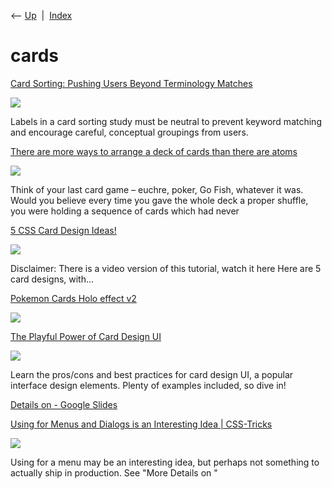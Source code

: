 <div class="nav">

⟵ [Up](index.html)  \|  [Index](index.html)

</div>

# cards

<div class="cards">

<div class="card">

<div class="card-title">

[Card Sorting: Pushing Users Beyond Terminology
Matches](https://www.nngroup.com/articles/card-sorting-terminology-matches)

</div>

<div class="card-image">

[![](https://media.nngroup.com/media/articles/opengraph_images/Card-Sorting-Keymatching_openg_copy_4.png)](https://www.nngroup.com/articles/card-sorting-terminology-matches)

</div>

Labels in a card sorting study must be neutral to prevent keyword
matching and encourage careful, conceptual groupings from users.

</div>

<div class="card">

<div class="card-title">

[There are more ways to arrange a deck of cards than there are
atoms](https://www.mcgill.ca/oss/article/did-you-know-infographics/there-are-more-ways-arrange-deck-cards-there-are-atoms-earth)

</div>

<div class="card-image">

[![](https://www.mcgill.ca/oss/files/oss/styles/wysiwyg_large/public/deckofcards_cover-02.png?itok=2KL_6DVi)](https://www.mcgill.ca/oss/article/did-you-know-infographics/there-are-more-ways-arrange-deck-cards-there-are-atoms-earth)

</div>

Think of your last card game – euchre, poker, Go Fish, whatever it was.
Would you believe every time you gave the whole deck a proper shuffle,
you were holding a sequence of cards which had never

</div>

<div class="card">

<div class="card-title">

[5 CSS Card Design
Ideas!](https://dev.to/youngmamba/5-css-card-design-ideas-4g5b)

</div>

<div class="card-image">

[![](https://media.dev.to/dynamic/image/width=1000,height=500,fit=cover,gravity=auto,format=auto/https%3A%2F%2Fdev-to-uploads.s3.amazonaws.com%2Fuploads%2Farticles%2Fh5letgivyisytm579w1q.png)](https://dev.to/youngmamba/5-css-card-design-ideas-4g5b)

</div>

Disclaimer: There is a video version of this tutorial, watch it here
Here are 5 card designs, with...

</div>

<div class="card">

<div class="card-title">

[Pokemon Cards Holo effect
v2](https://codepen.io/simeydotme/pen/abYWJdX)

</div>

<div class="card-image">

[![](https://assets.codepen.io/13471/internal/screenshots/pens/abYWJdX.custom.png?version=1686899428)](https://codepen.io/simeydotme/pen/abYWJdX)

</div>

</div>

<div class="card">

<div class="card-title">

[The Playful Power of Card Design
UI](https://www.uxpin.com/studio/blog/card-design-ui)

</div>

<div class="card-image">

[![](https://studio.uxpincdn.com/studio/wp-content/uploads/2022/10/card-design-UI.png.webp)](https://www.uxpin.com/studio/blog/card-design-ui)

</div>

Learn the pros/cons and best practices for card design UI, a popular
interface design elements. Plenty of examples included, so dive in!

</div>

<div class="card">

<div class="card-title">

[Details on - Google
Slides](https://docs.google.com/presentation/d/1hvnPpsJo44BTPfJx28CV95vqk_dt6na1awUbk0kmZYM/edit#slide=id.g3e31444916_0_115)

</div>

</div>

<div class="card">

<div class="card-title">

[Using for Menus and Dialogs is an Interesting Idea \|
CSS-Tricks](https://css-tricks.com/using-details-for-menus-and-dialogs-is-an-interesting-idea)

</div>

<div class="card-image">

[![](https://css-tricks.com/wp-json/social-image-generator/v1/image/283765)](https://css-tricks.com/using-details-for-menus-and-dialogs-is-an-interesting-idea)

</div>

Using for a menu may be an interesting idea, but perhaps not something
to actually ship in production. See "More Details on "

</div>

</div>
